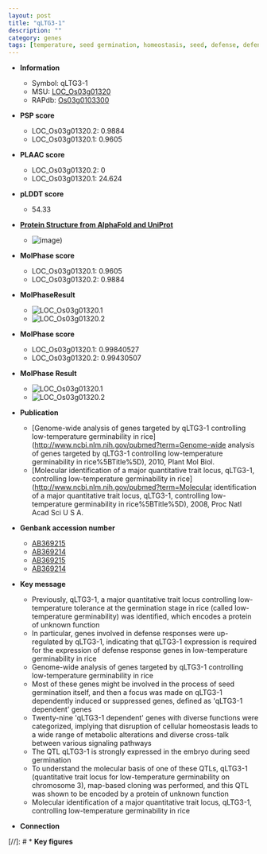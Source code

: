 ```yaml
---
layout: post
title: "qLTG3-1"
description: ""
category: genes
tags: [temperature, seed germination, homeostasis, seed, defense, defense response]
---
```


* **Information**  
    + Symbol: qLTG3-1  
    + MSU: [LOC_Os03g01320](http://rice.plantbiology.msu.edu/cgi-bin/ORF_infopage.cgi?orf=LOC_Os03g01320)  
    + RAPdb: [Os03g0103300](http://rapdb.dna.affrc.go.jp/viewer/gbrowse_details/irgsp1?name=Os03g0103300)  

* **PSP score**  
    + LOC_Os03g01320.2: 0.9884 
    + LOC_Os03g01320.1: 0.9605 

* **PLAAC score**  
    + LOC_Os03g01320.2: 0 
    + LOC_Os03g01320.1: 24.624 

* **pLDDT score**
    + 54.33

* **[Protein Structure from AlphaFold and UniProt](https://www.uniprot.org/uniprotkb/Q10T25/entry#structure)**
    + ![image](https://ricepsp.github.io/images/Q1/AF-Q10T25-F1.png))

* **MolPhase score**
    + LOC_Os03g01320.1: 0.9605
    + LOC_Os03g01320.2: 0.9884

* **MolPhaseResult**
    + ![LOC_Os03g01320.1](https://ricepsp.github.io/pictures/LOC_Os03g/LOC_Os03g01320.1.png)
    + ![LOC_Os03g01320.2](https://ricepsp.github.io/pictures/LOC_Os03g/LOC_Os03g01320.2.png)

* **MolPhase score**
    + LOC_Os03g01320.1: 0.99840527
    + LOC_Os03g01320.2: 0.99430507

* **MolPhase Result**
    + ![LOC_Os03g01320.1](https://304243504.github.io/Pictures/LOC_Os03g/LOC_Os03g01320.1.png)
    + ![LOC_Os03g01320.2](https://304243504.github.io/Pictures/LOC_Os03g/LOC_Os03g01320.2.png)

* **Publication**  
    + [Genome-wide analysis of genes targeted by qLTG3-1 controlling low-temperature germinability in rice](http://www.ncbi.nlm.nih.gov/pubmed?term=Genome-wide analysis of genes targeted by qLTG3-1 controlling low-temperature germinability in rice%5BTitle%5D), 2010, Plant Mol Biol.
    + [Molecular identification of a major quantitative trait locus, qLTG3-1, controlling low-temperature germinability in rice](http://www.ncbi.nlm.nih.gov/pubmed?term=Molecular identification of a major quantitative trait locus, qLTG3-1, controlling low-temperature germinability in rice%5BTitle%5D), 2008, Proc Natl Acad Sci U S A.

* **Genbank accession number**  
    + [AB369215](http://www.ncbi.nlm.nih.gov/nuccore/AB369215)
    + [AB369214](http://www.ncbi.nlm.nih.gov/nuccore/AB369214)
    + [AB369215](http://www.ncbi.nlm.nih.gov/nuccore/AB369215)
    + [AB369214](http://www.ncbi.nlm.nih.gov/nuccore/AB369214)

* **Key message**  
    + Previously, qLTG3-1, a major quantitative trait locus controlling low-temperature tolerance at the germination stage in rice (called low-temperature germinability) was identified, which encodes a protein of unknown function
    + In particular, genes involved in defense responses were up-regulated by qLTG3-1, indicating that qLTG3-1 expression is required for the expression of defense response genes in low-temperature germinability in rice
    + Genome-wide analysis of genes targeted by qLTG3-1 controlling low-temperature germinability in rice
    + Most of these genes might be involved in the process of seed germination itself, and then a focus was made on qLTG3-1 dependently induced or suppressed genes, defined as 'qLTG3-1 dependent' genes
    + Twenty-nine 'qLTG3-1 dependent' genes with diverse functions were categorized, implying that disruption of cellular homeostasis leads to a wide range of metabolic alterations and diverse cross-talk between various signaling pathways
    + The QTL qLTG3-1 is strongly expressed in the embryo during seed germination
    + To understand the molecular basis of one of these QTLs, qLTG3-1 (quantitative trait locus for low-temperature germinability on chromosome 3), map-based cloning was performed, and this QTL was shown to be encoded by a protein of unknown function
    + Molecular identification of a major quantitative trait locus, qLTG3-1, controlling low-temperature germinability in rice

* **Connection**  

[//]: # * **Key figures**  


